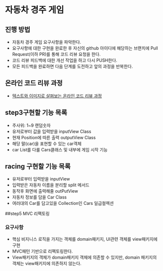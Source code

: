 # 자동차 경주 게임
## 진행 방법
* 자동차 경주 게임 요구사항을 파악한다.
* 요구사항에 대한 구현을 완료한 후 자신의 github 아이디에 해당하는 브랜치에 Pull Request(이하 PR)를 통해 코드 리뷰 요청을 한다.
* 코드 리뷰 피드백에 대한 개선 작업을 하고 다시 PUSH한다.
* 모든 피드백을 완료하면 다음 단계를 도전하고 앞의 과정을 반복한다.

## 온라인 코드 리뷰 과정
* [텍스트와 이미지로 살펴보는 온라인 코드 리뷰 과정](https://github.com/next-step/nextstep-docs/tree/master/codereview)

## step3구현할 기능 목록
* 주사위: 1~9 랜덤숫자
* 유저로부터 값을 입력받을 inputView Class
* 현재 Position에 따른 출력 outputView Class
* 해당 말(car)을 표현할 수 있는 car객체
* car List를 다룰 Cars클래스 및 내부에 게임 시작 기능


## racing 구현할 기능 목록
* 유저로부터 입력받을 inputView
* 입력받은 자동차 이름을 분리할 split 메서드
* 동작후 화면에 출력해줄 outPutView
* 자동차 정보를 담을 Car Class 
* 여러대의 Car를 담고있을 Collection인 Cars 일급컬렉션

##step5 MVC 리팩토링
### 요구사항
* 핵심 비지니스 로직을 가지는 객체를 domain패키지, UI관련 객체를 view패키지에 구현
* MVC패턴 기반으로 리펙토링한다.
* View패키지의 객체가 domain패키지 객체에 의존할 수 있지만, domain 패키지의 객체는 view패키지에 의존하지 않는다.